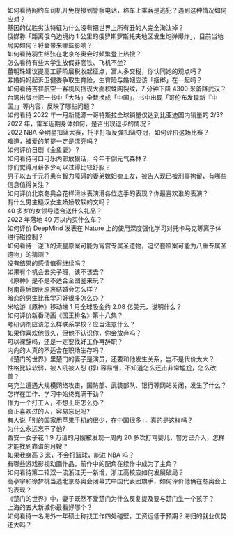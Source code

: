 如何看待网约车司机开免提接到警察电话，称车上乘客是逃犯？遇到这种情况如何应对？  
基因的优胜劣汰特征为什么没有把世界上所有丑的人完全淘汰掉？  
俄媒称「距离俄乌边境约 1 公里的俄罗斯罗斯托夫地区发生炮弹爆炸」，目前当地局势如何？将会带来哪些影响？  
如何看待羽生结弦在北京冬奥会时频繁登上热搜？  
怎么看待有些大学生放假非高铁、飞机不坐?  
董明珠建议提高工薪阶层税收起征点，富人多交税，你认同她的观点吗？  
非婚妈妈起诉卫健委争取生育险，生育险与婚姻应该「捆绑」在一起吗？  
如何看待吉祥航空一客机风挡现大面积蛛网裂纹，7 分钟下降 4300 米备降武汉？  
台湾出版社把一书中「大陆」全替换成「中国」，书中出现「哥伦布发现新『中国』」等内容，反映了哪些问题？  
如何看待 2022 年一月新能源一哥特斯拉全球销量仅达到比亚迪国内销量的 2/3?  
2022 年，雷军近期身体如何，是否出现退步的情况？  
2022 NBA 全明星扣篮大赛，托平打板反弹扣篮夺冠，如何评价这场比赛？  
难道，被爱的前提一定是漂亮吗？  
如何评价日剧《金鱼妻》？  
如何看待可口可乐内部放狠话，今年干倒元气森林？  
你们觉得月薪多少可以过得比较舒服？  
男子以五千元将患有智力障碍的妻弟媳妇卖工友，被告人现已被刑事拘留，有哪些信息值得关注？  
如何评价北京冬奥会花样滑冰表演滑各位选手的表现？你最喜欢谁的表演？  
有什么男主糙汉女主娇娇软软的文吗？  
40 多岁的女领导适合送什么礼品？  
2022 年落地 40 万以内买什么车？  
如何评价 DeepMind 发表在 Nature 上的使用深度强化学习对托卡马克等离子体进行磁控制？  
如何看待「逆飞的流星原案可能为宵宫专属圣遗物，追忆套原案可能为八重专属圣遗物」的猜测？  
没有结果的感情值得继续吗？  
如果有个机会去尖子班，该不该去？  
《原神》是不是不适合全图鉴来玩？  
柯南最后跟灰原哀结婚会怎么样？  
暗恋的男生比我学习好很多怎么办？  
米哈游《原神》移动端 1 月全球吸金约 2.08 亿美元，说明什么？  
如何评价新番动画《国王排名》第十八集？  
考研调剂应该怎么样联系学校？应当注意什么？  
如果你喜欢他很久，但他不认识你，你会放弃吗？  
可以裸辞吗，还是一定要找好工作再辞职？  
内向的人真的不适合在职场生存吗？  
《楚门的世界》里楚门的妻子是演员，还要和他发生关系，岂不是代价太大？  
性格比较软弱，被人吼被人怼 (㨃) 容易懵，不知道怎么还击非常尴尬，怎么改善？  
乌克兰遭遇大规模网络攻击，国防部、武装部队、银行等网站关闭，发生了什么？  
怎样在工作、学习中始终充满干劲？  
作为一个打工人，不想上班怎么办？  
真正喜欢过的人，容易忘记吗?  
有人说「别的国家用苹果手机的很少，在中国很多」，真的是这样吗？  
为什么永远忘不了他?  
西安一女子花 1.9 万请的月嫂被发现一周内 20 多次打骂婴儿，警方已介入，怎样才能找到靠谱的月嫂？  
如果我身高 3 米，不会打篮球，能进 NBA 吗？  
有哪些游戏影视动画作品，前作中的配角在续作中成为了主角？  
如何看待第二轮双一流浙江无一新增，浙江高校应如何发展破局？  
高亭宇和徐梦桃当选北京冬奥会闭幕式中国代表团旗手，如何评价他俩在冬奥会上的表现？  
《楚门的世界》中，妻子既然不爱楚门为什么反复提及要与楚门生一个孩子？  
上海的五大新城你最看好哪个？  
如何看待一名海外一年硕士称找工作四处碰壁，工资远低于预期？海归的就业优势还大吗？  
